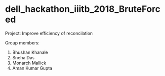 # dell_hackathon_iiitb_2018_BruteForced

Project: Improve efficiency of reconcilation

Group members:
1. Bhushan Khanale
2. Sneha Das
3. Monarch Mallick
4. Aman Kumar Gupta
